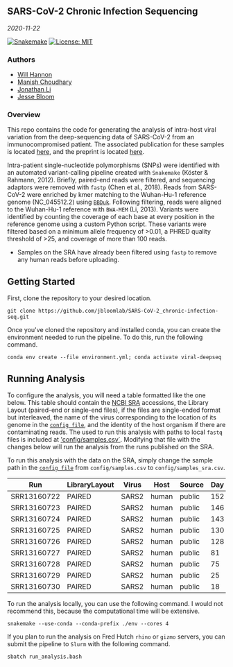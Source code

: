 ## SARS-CoV-2 Chronic Infection Sequencing
*2020-11-22*

[![Snakemake](https://img.shields.io/badge/snakemake-≥5.17-brightgreen.svg)](https://snakemake.bitbucket.io)
[![License: MIT](https://img.shields.io/badge/License-MIT-yellow.svg)](https://opensource.org/licenses/MIT)

### Authors

* [Will Hannon](https://www.linkedin.com/in/williamhannon/)
* [Manish Choudhary](https://jonathanlilab.bwh.harvard.edu/)
* [Jonathan Li](https://jonathanlilab.bwh.harvard.edu/)
* [Jesse Bloom](https://www.fredhutch.org/en/faculty-lab-directory/bloom-jesse.html)

### Overview

This repo contains the code for generating the analysis of intra-host viral variation from the deep-sequencing data of SARS-CoV-2 from an immunocompromised patient. The associated publication for these samples is located [here](https://www.nejm.org/doi/full/10.1056/NEJMc2031364), and the preprint is located [here](https://www.biorxiv.org/content/10.1101/2020.11.30.405472v1).

Intra-patient single-nucleotide polymorphisms (SNPs) were identified with an automated variant-calling pipeline created with `Snakemake` (Köster & Rahmann, 2012). Briefly, paired-end reads were filtered, and sequencing adaptors were removed with `fastp` (Chen et al., 2018). Reads from SARS-CoV-2 were enriched by kmer matching to the Wuhan-Hu-1 reference genome (NC_045512.2) using [`BBDuk`](https://jgi.doe.gov/data-and-tools/bbtools/bb-tools-user-guide/). Following filtering, reads were aligned to the Wuhan-Hu-1 reference with `BWA-MEM` (Li, 2013). Variants were identified by counting the coverage of each base at every position in the reference genome using a custom Python script. These variants were filtered based on a minimum allele frequency of >0.01, a PHRED quality threshold of >25, and coverage of more than 100 reads.

 * Samples on the SRA have already been filtered using `fastp` to remove any human reads before uploading.
 
## Getting Started 

First, clone the repository to your desired location. 

```
git clone https://github.com/jbloomlab/SARS-CoV-2_chronic-infection-seq.git 
```

Once you've cloned the repository and installed conda, you can create the environment needed to run the pipeline. To do this, run the following command. 

```
conda env create --file environment.yml; conda activate viral-deepseq
```

## Running Analysis

To configure the analysis, you will need a table formatted like the one below. This table should contain the [NCBI SRA](https://www.ncbi.nlm.nih.gov/sra) accessions, the Library Layout (paired-end or single-end files), if the files are single-ended format but interleaved, the name of the virus corresponding to the location of its genome in the [`config file`](/config/config.yml), and the identity of the host organism if there are contaminating reads. The used to run this analysis with paths to local `fastq` files is included at ['config/samples.csv`](config/samples.csv). Modifying that file with the changes below will run the analysis from the runs published on the SRA. 

To run this analysis with the data on the SRA, simply change the sample path in the [`config file`](/config/config.yml) from `config/samples.csv` to `config/samples_sra.csv`. 

| Run         | LibraryLayout | Virus | Host  | Source | Day |
|-------------|---------------|-------|-------|--------|-----|
| SRR13160722 | PAIRED        | SARS2 | human | public | 152 |
| SRR13160723 | PAIRED        | SARS2 | human | public | 146 |
| SRR13160724 | PAIRED        | SARS2 | human | public | 143 |
| SRR13160725 | PAIRED        | SARS2 | human | public | 130 |
| SRR13160726 | PAIRED        | SARS2 | human | public | 128 |
| SRR13160727 | PAIRED        | SARS2 | human | public | 81  |
| SRR13160728 | PAIRED        | SARS2 | human | public | 75  |
| SRR13160729 | PAIRED        | SARS2 | human | public | 25  |
| SRR13160730 | PAIRED        | SARS2 | human | public | 18  |

To run the analysis locally, you can use the following command. I would not recommend this, because the computational time will be extensive. 

```
snakemake --use-conda --conda-prefix ./env --cores 4
```

If you plan to run the analysis on Fred Hutch `rhino` or `gizmo` servers, you can submit the pipeline to `Slurm` with the following command. 

```
sbatch run_analysis.bash
```



